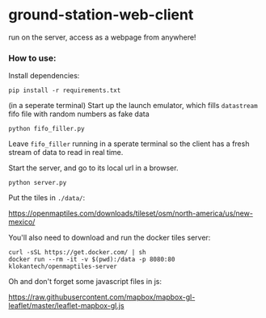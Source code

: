 # ground-station-web-client
run on the server, access as a webpage from anywhere! 

### How to use:

Install dependencies:

`pip install -r requirements.txt`

(in a seperate terminal) Start up the launch emulator, which fills
`datastream` fifo file with random numbers as fake data

`python fifo_filler.py`

Leave `fifo_filler` running in a sperate terminal so the client has a fresh stream of data to read
in real time.

Start the server, and go to its local url in a browser.

`python server.py`


Put the tiles in `./data/`:

<https://openmaptiles.com/downloads/tileset/osm/north-america/us/new-mexico/>



You'll also need to download and run the docker tiles server:

```
curl -sSL https://get.docker.com/ | sh
docker run --rm -it -v $(pwd):/data -p 8080:80 klokantech/openmaptiles-server
```

Oh and don't forget some javascript files in js:

https://raw.githubusercontent.com/mapbox/mapbox-gl-leaflet/master/leaflet-mapbox-gl.js
